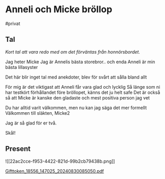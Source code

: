 # Anneli och Micke bröllop

#privat

## Tal
*Kort tal att vara redo med om det förväntas från honnörsbordet.*

Jag heter Micke
Jag är Annelis bästa storebror.. och enda
Anneli är min bästa lillasyster

Det här blir inget tal med anekdoter, blev för svårt att sålla bland allt

För mig är det viktigast att Anneli får vara glad och lycklig
Så länge som ni har testkört förhållandet före bröllopet, känns det ju helt safe
Det är också så att Micke är kanske den gladaste och mest positiva person jag vet

Du har alltid varit välkommen, men nu kan jag säga det mer formellt
Välkommen till släkten, Micke2

Jag är så glad för er två.

Skål!



## Present
![[22ac2cce-f953-4422-821d-99b2cb79438b.png]]

[Gifttoken_18556_147025_20240830085050.pdf](Anneli%20och%20Micke%20br%C3%B6llop/Gifttoken_18556_147025_20240830085050.pdf)<!-- {"embed":"true", "preview":"true"} -->